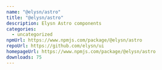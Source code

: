 ```yaml
---
name: "@elysn/astro"
title: "@elysn/astro"
description: Elysn Astro components
categories:
  - uncategorized
npmUrl: https://www.npmjs.com/package/@elysn/astro
repoUrl: https://github.com/elysn/ui
homepageUrl: https://www.npmjs.com/package/@elysn/astro
downloads: 75
---
```

